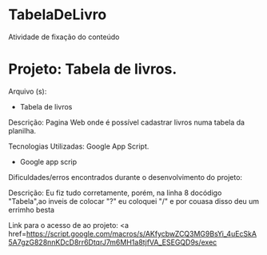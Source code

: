 # TabelaDeLivro
Atividade de fixação do conteúdo
<h1> Projeto: Tabela de livros. </h1>

Arquivo (s):
<ul>
  <li> Tabela de livros </li>
</ul>

Descrição: Pagina Web onde é possível cadastrar livros numa tabela da planilha.

Tecnologias Utilizadas: Google App Script.

<ul>
  <li>Google app scrip</li>
</ul>

Dificuldades/erros encontrados durante o desenvolvimento do projeto:

Descrição: Eu fiz tudo corretamente, porém, na linha 8 docódigo "Tabela",ao inveis de colocar "?" eu coloquei "/" e por couasa disso deu um errimho besta

Link para o acesso de ao projeto:
<a href=https://script.google.com/macros/s/AKfycbwZCQ3MG9BsYi_4uEcSkA5A7gzG828nnKDcD8rr6DtqrJ7m6MH1a8tjfVA_ESEGQD9s/exec</a>
